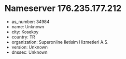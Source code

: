 # Nameserver 176.235.177.212

* as_number: 34984
* name: Unknown
* city: Kosekoy
* country: TR
* organization: Superonline Iletisim Hizmetleri A.S.
* version: Unknown
* dnssec: Unknown
